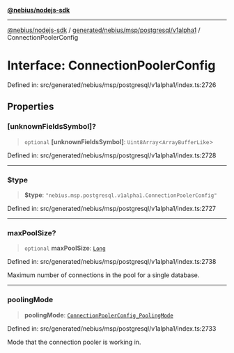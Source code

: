 [**@nebius/nodejs-sdk**](../../../../../../README.md)

---

[@nebius/nodejs-sdk](../../../../../../README.md) / [generated/nebius/msp/postgresql/v1alpha1](../README.md) / ConnectionPoolerConfig

# Interface: ConnectionPoolerConfig

Defined in: src/generated/nebius/msp/postgresql/v1alpha1/index.ts:2726

## Properties

### \[unknownFieldsSymbol\]?

> `optional` **\[unknownFieldsSymbol\]**: `Uint8Array`\<`ArrayBufferLike`\>

Defined in: src/generated/nebius/msp/postgresql/v1alpha1/index.ts:2728

---

### $type

> **$type**: `"nebius.msp.postgresql.v1alpha1.ConnectionPoolerConfig"`

Defined in: src/generated/nebius/msp/postgresql/v1alpha1/index.ts:2727

---

### maxPoolSize?

> `optional` **maxPoolSize**: [`Long`](../../../../../../runtime/protos/core/classes/Long.md)

Defined in: src/generated/nebius/msp/postgresql/v1alpha1/index.ts:2738

Maximum number of connections in the pool for a single database.

---

### poolingMode

> **poolingMode**: [`ConnectionPoolerConfig_PoolingMode`](../type-aliases/ConnectionPoolerConfig_PoolingMode.md)

Defined in: src/generated/nebius/msp/postgresql/v1alpha1/index.ts:2733

Mode that the connection pooler is working in.
